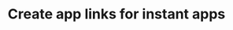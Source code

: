 ---
layout: default
title: Create app links for instant apps
grand_parent: App navigation
nav_order: 4
parent: App links
---